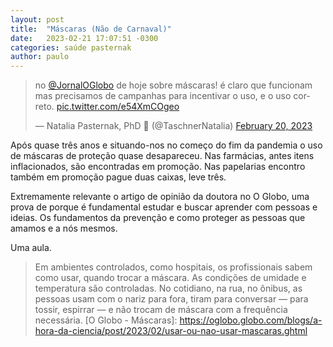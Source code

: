 ```yaml
---
layout: post
title:  "Máscaras (Não de Carnaval)"
date:   2023-02-21 17:07:51 -0300
categories: saúde pasternak
author: paulo
---
```

<blockquote class="twitter-tweet"><p lang="pt" dir="ltr">no <a href="https://twitter.com/JornalOGlobo?ref_src=twsrc%5Etfw">@JornalOGlobo</a> de hoje sobre máscaras! é claro que funcionam mas precisamos de campanhas para incentivar o uso, e o uso correto. <a href="https://t.co/e54XmCOgeo">pic.twitter.com/e54XmCOgeo</a></p>&mdash; Natalia Pasternak, PhD 🧬 (@TaschnerNatalia) <a href="https://twitter.com/TaschnerNatalia/status/1627696425734664192?ref_src=twsrc%5Etfw">February 20, 2023</a></blockquote> <script async src="https://platform.twitter.com/widgets.js" charset="utf-8"></script>

Após quase três anos e situando-nos no começo do fim da pandemia o uso de máscaras de proteção quase desapareceu. Nas farmácias, antes itens inflacionados, são encontradas em promoção. Nas papelarias encontro também em promoção pague duas caixas, leve três.

Extremamente relevante o artigo de opinião da doutora no O Globo, uma prova de porque é fundamental estudar e buscar aprender com pessoas e ideias. Os fundamentos da prevenção e como proteger as pessoas que amamos e a nós mesmos.

Uma aula.
> Em ambientes controlados, como hospitais, os profissionais sabem como usar, quando trocar a máscara. As condições de umidade e temperatura são controladas. No cotidiano, na rua, no ônibus, as pessoas usam com o nariz para fora, tiram para conversar — para tossir, espirrar — e não trocam de máscara com a frequência necessária.
[O Globo - Máscaras]: https://oglobo.globo.com/blogs/a-hora-da-ciencia/post/2023/02/usar-ou-nao-usar-mascaras.ghtml